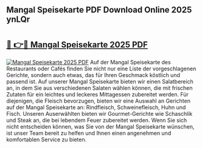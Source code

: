 ## Mangal Speisekarte PDF Download Online 2025 ynLQr

# <h2><a href="http://gcazc62.nevu.top/?p=Mangal+Speisekarte">🔗 👉🔴 Mangal Speisekarte 2025 PDF</a></h2>

[![Mangal Speisekarte 2025 PDF](https://i.imgur.com/dBaPXMq.png)](http://gcazc62.nevu.top/?p=Mangal+Speisekarte)
Auf der Mangal Speisekarte des Restaurants oder Cafés finden Sie nicht nur eine Liste der vorgeschlagenen Gerichte, sondern auch etwas, das für Ihren Geschmack köstlich und passend ist. Auf unserer Mangal Speisekarte bieten wir einen Salatbereich an, in dem Sie aus verschiedenen Salaten wählen können, die mit frischen Zutaten für ein leichtes und leckeres Mittagessen zubereitet werden. Für diejenigen, die Fleisch bevorzugen, bieten wir eine Auswahl an Gerichten auf der Mangal Speisekarte an: Rindfleisch, Schweinefleisch, Huhn und Fisch. Unseren Auserwählten bieten wir Gourmet-Gerichte wie Schaschlik und Steak an, die bei lebendem Feuer zubereitet werden. Wenn Sie sich nicht entscheiden können, was Sie von der Mangal Speisekarte wünschen, ist unser Team bereit zu helfen und Ihnen einen angenehmen und komfortablen Service zu bieten.
